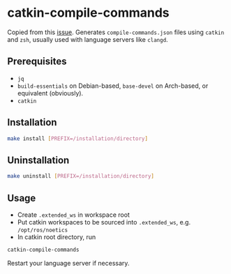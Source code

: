 # catkin-compile-commands

Copied from this [issue](https://github.com/catkin/catkin_tools/issues/551). Generates `compile-commands.json` files using `catkin` and `zsh`, usually used with language servers like `clangd`.

## Prerequisites

*   `jq`
*   `build-essentials` on Debian-based, `base-devel` on Arch-based, or equivalent (obviously).
*   `catkin`

## Installation

```sh
make install [PREFIX=/installation/directory]
```

## Uninstallation

```sh
make uninstall [PREFIX=/installation/directory]
```

## Usage

*   Create `.extended_ws` in workspace root
*   Put catkin workspaces to be sourced into `.extended_ws`, e.g. `/opt/ros/noetics`
*   In catkin root directory, run

```sh
catkin-compile-commands
```

Restart your language server if necessary.

